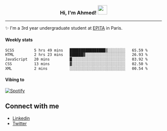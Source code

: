 <!-- Heading -->
<h3 align="center"> Hi, I'm Ahmed! <img src = "https://raw.githubusercontent.com/MartinHeinz/MartinHeinz/master/wave.gif" width = 30px></h3>

<!-- About section -->
---
✨ I'm a 3rd year undergraduate student at <a href="https://www.epita.fr/en/">EPITA</a> in Paris.

<h4 align ="left"> Weekly stats </h4>

<!--START_SECTION:waka-->

```txt
SCSS         5 hrs 49 mins   ████████████████▒░░░░░░░░   65.59 %
HTML         2 hrs 23 mins   ██████▓░░░░░░░░░░░░░░░░░░   26.93 %
JavaScript   20 mins         █░░░░░░░░░░░░░░░░░░░░░░░░   03.92 %
CSS          13 mins         ▓░░░░░░░░░░░░░░░░░░░░░░░░   02.50 %
XML          2 mins          ░░░░░░░░░░░░░░░░░░░░░░░░░   00.54 %
```

<!--END_SECTION:waka-->

<!-- [![Ahmed's GitHub stats](https://github-readme-stats.vercel.app/api?username=ahmedhassayoune)](https://github.com/anuraghazra/github-readme-stats) -->

<h4 align ="left">Vibing to</h4>

[![Spotify](https://novatorem-ten-lyart.vercel.app/api/spotify)](https://open.spotify.com/user/31knevkvll66tzc3gqtoi6ngjbre)

<!-- Connect section -->

## Connect with me
  * <a href="https://www.linkedin.com/in/ahmed-hassayoune">Linkedin</a>
  * <a href="https://twitter.com/Ahmedhassaaa">Twitter</a>

<!-- Connect section: END -->
